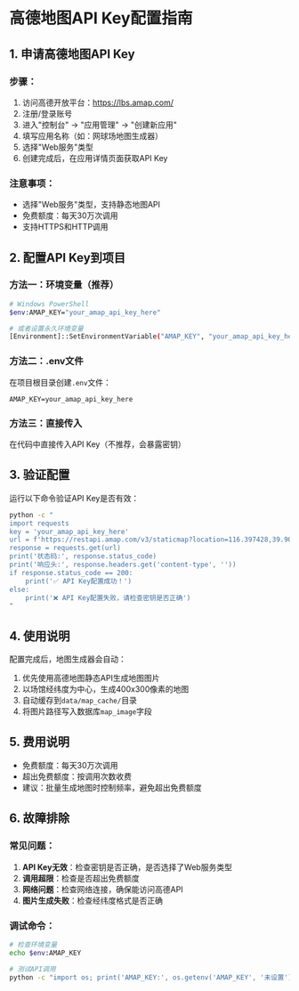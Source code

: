 # 高德地图API Key配置指南

## 1. 申请高德地图API Key

### 步骤：
1. 访问高德开放平台：https://lbs.amap.com/
2. 注册/登录账号
3. 进入"控制台" → "应用管理" → "创建新应用"
4. 填写应用名称（如：网球场地图生成器）
5. 选择"Web服务"类型
6. 创建完成后，在应用详情页面获取API Key

### 注意事项：
- 选择"Web服务"类型，支持静态地图API
- 免费额度：每天30万次调用
- 支持HTTPS和HTTP调用

## 2. 配置API Key到项目

### 方法一：环境变量（推荐）
```bash
# Windows PowerShell
$env:AMAP_KEY="your_amap_api_key_here"

# 或者设置永久环境变量
[Environment]::SetEnvironmentVariable("AMAP_KEY", "your_amap_api_key_here", "User")
```

### 方法二：.env文件
在项目根目录创建`.env`文件：
```
AMAP_KEY=your_amap_api_key_here
```

### 方法三：直接传入
在代码中直接传入API Key（不推荐，会暴露密钥）

## 3. 验证配置

运行以下命令验证API Key是否有效：
```bash
python -c "
import requests
key = 'your_amap_api_key_here'
url = f'https://restapi.amap.com/v3/staticmap?location=116.397428,39.90923&zoom=10&size=400*300&key={key}'
response = requests.get(url)
print('状态码:', response.status_code)
print('响应头:', response.headers.get('content-type', ''))
if response.status_code == 200:
    print('✅ API Key配置成功！')
else:
    print('❌ API Key配置失败，请检查密钥是否正确')
"
```

## 4. 使用说明

配置完成后，地图生成器会自动：
1. 优先使用高德地图静态API生成地图图片
2. 以场馆经纬度为中心，生成400x300像素的地图
3. 自动缓存到`data/map_cache/`目录
4. 将图片路径写入数据库`map_image`字段

## 5. 费用说明

- 免费额度：每天30万次调用
- 超出免费额度：按调用次数收费
- 建议：批量生成地图时控制频率，避免超出免费额度

## 6. 故障排除

### 常见问题：
1. **API Key无效**：检查密钥是否正确，是否选择了Web服务类型
2. **调用超限**：检查是否超出免费额度
3. **网络问题**：检查网络连接，确保能访问高德API
4. **图片生成失败**：检查经纬度格式是否正确

### 调试命令：
```bash
# 检查环境变量
echo $env:AMAP_KEY

# 测试API调用
python -c "import os; print('AMAP_KEY:', os.getenv('AMAP_KEY', '未设置'))"
``` 